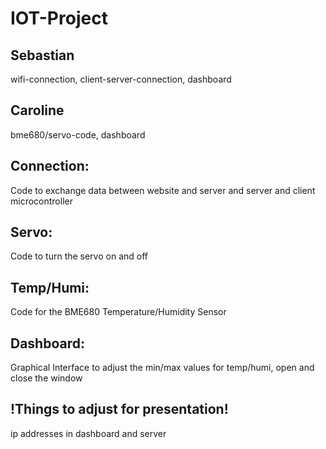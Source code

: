 # IOT-Project

## Sebastian
wifi-connection, client-server-connection, dashboard 

## Caroline
bme680/servo-code, dashboard

## Connection:
Code to exchange data between website and server and server and client microcontroller

## Servo:
Code to turn the servo on and off

## Temp/Humi:
Code for the BME680 Temperature/Humidity Sensor

## Dashboard:
Graphical Interface to adjust the min/max values for temp/humi, open and close the window

## !Things to adjust for presentation!
ip addresses in dashboard and server
